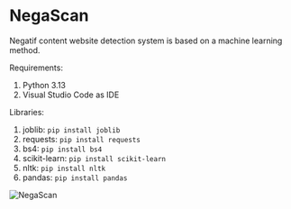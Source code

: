 # NegaScan
Negatif content website detection system is based on a machine learning method.

Requirements:
1. Python 3.13
2. Visual Studio Code as IDE
 
Libraries:
1. joblib:
   `pip install joblib`
2. requests:
   `pip install requests`
3. bs4:
   `pip install bs4`
4. scikit-learn:
   `pip install scikit-learn`
5. nltk:
   `pip install nltk`
6. pandas:
   `pip install pandas`

![NegaScan](https://github.com/user-attachments/assets/6479a3e3-a432-4555-aa75-7ce185263077)
